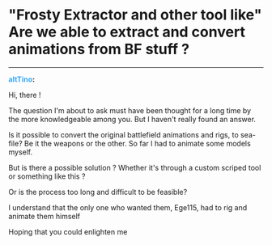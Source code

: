 # "Frosty Extractor and other tool like" Are we able to extract and convert animations from BF stuff ?


---
<strong><span style="color:#34a7f9;">altTino</span>:</strong>

Hi, there !

The question I&#39;m about to ask must have been thought for a long time by the more knowledgeable among you.
But I haven&#39;t really found an answer.

Is it possible to convert the original battlefield animations and rigs, to sea-file? Be it the weapons or the other.
So far I had to animate some models myself.

But is there a possible solution ? Whether it&#39;s through a custom scriped tool or something like this ?

Or is the process too long and difficult to be feasible?

I understand that the only one who wanted them, Ege115, had to rig and animate them himself

Hoping that you could enlighten me
